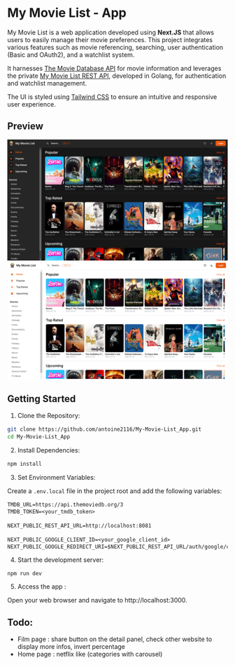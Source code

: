 # My Movie List - App

My Movie List is a web application developed using **Next.JS** that allows users to easily manage their movie preferences. This project integrates various features such as movie referencing, searching, user authentication (Basic and OAuth2), and a watchlist system.

It harnesses [The Movie Database API](https://developer.themoviedb.org/reference) for movie information and leverages the private [My Movie List REST API](https://github.com/antoine2116/My-Movie-List_RestAPI), developed in Golang, for authentication and watchlist management.

The UI is styled using [Tailwind CSS](https://tailwindcss.com/) to ensure an intuitive and responsive user experience.

## Preview
![Preview](https://github.com/antoine2116/My-Movie-List_App/blob/main/preview/preview-dark.png?raw=true#gh-dark-mode-only)
![Preview](https://github.com/antoine2116/My-Movie-List_App/blob/main/preview/preview-light.png?raw=true#gh-light-mode-only)

## Getting Started

1. Clone the Repository:

```bash
git clone https://github.com/antoine2116/My-Movie-List_App.git
cd My-Movie-List_App
```

2. Install Dependencies:

```bash
npm install
```

3. Set Environment Variables:

Create a `.env.local` file in the project root and add the following variables:

```dosini
TMDB_URL=https://api.themoviedb.org/3
TMDB_TOKEN=<your_tmdb_token>

NEXT_PUBLIC_REST_API_URL=http://localhost:8081

NEXT_PUBLIC_GOOGLE_CLIENT_ID=<your_google_client_id>
NEXT_PUBLIC_GOOGLE_REDIRECT_URI=$NEXT_PUBLIC_REST_API_URL/auth/google/callback
```

4. Start the development server:

```bash
npm run dev
```

5. Access the app :

Open your web browser and navigate to http://localhost:3000.

## Todo:

- Film page : share button on the detail panel, check other website to display more infos, invert percentage
- Home page : netflix like (categories with carousel)
